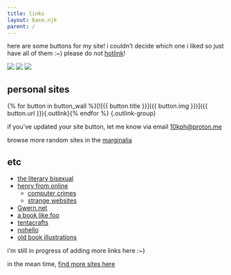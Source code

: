 ```yaml
---
title: links
layout: base.njk
parent: /
---
```


here are some buttons for my site! i couldn’t decide which one i liked so just have all of them :~) please do not [hotlink](https://simple.wikipedia.org/wiki/Hotlinking)!

![](/assets/img/10kph-01.png) ![](/assets/img/10kph-02.png) ![](/assets/img/10kph-03.png) 
 
## personal sites

{% for button in button_wall %}[![{{ button.title }}]({{ button.img }})]({{ button.url }}){.outlink}{% endfor %} {.outlink-group}

<p></p>

if you've updated your site button, let me know via email 10kph@proton.me

browse more random sites in the [marginalia](https://search.marginalia.nu/explore/random)

## etc

- [the literary bisexual](https://theliterarybisexual.neocities.org/)
- [henry from online](https://henry.codes/)
  - [computer crimes](https://crime.computer/)
  - [strange websites](https://strange.website/)
- [Gwern.net](https://gwern.net/)
- [a book like foo](https://abooklike.foo/)
- [tentacrafts](https://tentacrafts.neocities.org/)
- [nohello](https://nohello.net/en/)
- [old book illustrations](https://www.oldbookillustrations.com/)

i'm still in progress of adding more links here :~)

in the mean time, [find more sites here](/resources)